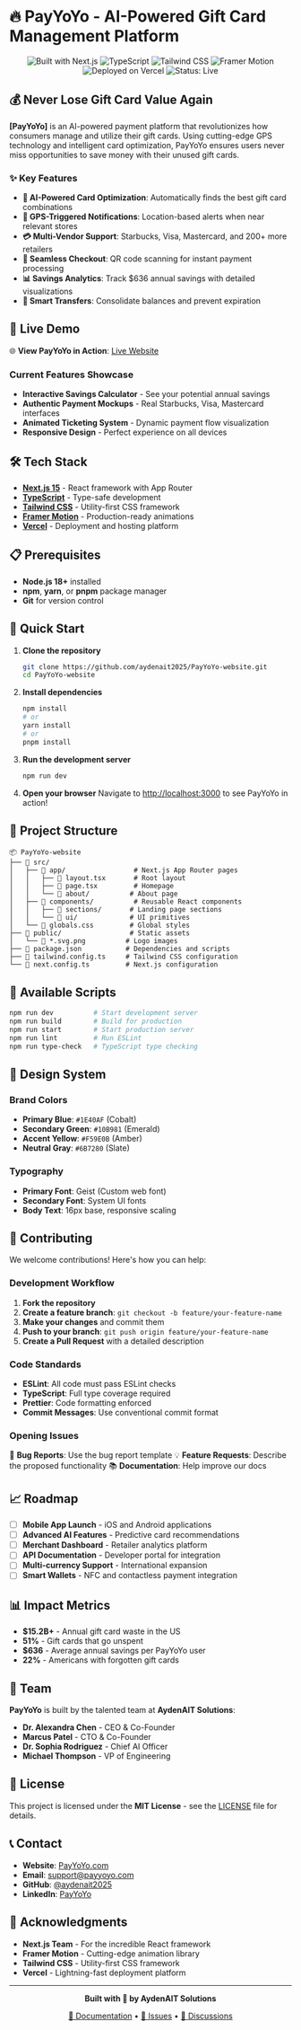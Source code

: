 # 🔥 PayYoYo - AI-Powered Gift Card Management Platform

<div align="center">
  <img src="https://img.shields.io/badge/Built%20with-Next.js-000000?style=for-the-badge&logo=next.js&logoColor=white" alt="Built with Next.js" />
  <img src="https://img.shields.io/badge/TypeScript-007ACC?style=for-the-badge&logo=typescript&logoColor=white" alt="TypeScript" />
  <img src="https://img.shields.io/badge/Tailwind%20CSS-38B2AC?style=for-the-badge&logo=tailwind-css&logoColor=white" alt="Tailwind CSS" />
  <img src="https://img.shields.io/badge/Framer%20Motion-0055FF?style=for-the-badge&logo=framer&logoColor=white" alt="Framer Motion" />
  <br/>
  <img src="https://img.shields.io/badge/Deployed%20on-Vercel-000000?style=for-the-badge&logo=vercel&logoColor=white" alt="Deployed on Vercel" />
  <img src="https://img.shields.io/badge/Status-Live-green?style=for-the-badge" alt="Status: Live" />
</div>

## 💰 Never Lose Gift Card Value Again

**[PayYoYo]** is an AI-powered payment platform that revolutionizes how consumers manage and utilize their gift cards. Using cutting-edge GPS technology and intelligent card optimization, PayYoYo ensures users never miss opportunities to save money with their unused gift cards.

### ✨ Key Features

- **🧠 AI-Powered Card Optimization**: Automatically finds the best gift card combinations
- **📱 GPS-Triggered Notifications**: Location-based alerts when near relevant stores
- **💳 Multi-Vendor Support**: Starbucks, Visa, Mastercard, and 200+ more retailers
- **🛒 Seamless Checkout**: QR code scanning for instant payment processing
- **📊 Savings Analytics**: Track $636 annual savings with detailed visualizations
- **🔄 Smart Transfers**: Consolidate balances and prevent expiration

## 🚀 Live Demo

🌐 **View PayYoYo in Action**: [Live Website](https://payyo-yo.vercel.app)

### Current Features Showcase
- **Interactive Savings Calculator** - See your potential annual savings
- **Authentic Payment Mockups** - Real Starbucks, Visa, Mastercard interfaces
- **Animated Ticketing System** - Dynamic payment flow visualization
- **Responsive Design** - Perfect experience on all devices

## 🛠️ Tech Stack

- **[Next.js 15](https://nextjs.org/)** - React framework with App Router
- **[TypeScript](https://www.typescriptlang.org/)** - Type-safe development
- **[Tailwind CSS](https://tailwindcss.com/)** - Utility-first CSS framework
- **[Framer Motion](https://www.framer.com/motion/)** - Production-ready animations
- **[Vercel](https://vercel.com/)** - Deployment and hosting platform

## 📋 Prerequisites

- **Node.js 18+** installed
- **npm**, **yarn**, or **pnpm** package manager
- **Git** for version control

## 🚀 Quick Start

1. **Clone the repository**
   ```bash
   git clone https://github.com/aydenait2025/PayYoYo-website.git
   cd PayYoYo-website
   ```

2. **Install dependencies**
   ```bash
   npm install
   # or
   yarn install
   # or
   pnpm install
   ```

3. **Run the development server**
   ```bash
   npm run dev
   ```

4. **Open your browser**
   Navigate to [http://localhost:3000](http://localhost:3000) to see PayYoYo in action!

## 📁 Project Structure

```
📦 PayYoYo-website
├── 📁 src/
│   ├── 📁 app/                 # Next.js App Router pages
│   │   ├── 📄 layout.tsx       # Root layout
│   │   ├── 📄 page.tsx         # Homepage
│   │   └── 📁 about/          # About page
│   ├── 📁 components/          # Reusable React components
│   │   ├── 📁 sections/       # Landing page sections
│   │   └── 📁 ui/             # UI primitives
│   └── 📄 globals.css         # Global styles
├── 📁 public/                 # Static assets
│   └── 📄 *.svg.png          # Logo images
├── 📄 package.json           # Dependencies and scripts
├── 📄 tailwind.config.ts     # Tailwind CSS configuration
└── 📄 next.config.ts         # Next.js configuration
```

## 🧪 Available Scripts

```bash
npm run dev          # Start development server
npm run build        # Build for production
npm run start        # Start production server
npm run lint         # Run ESLint
npm run type-check   # TypeScript type checking
```

## 🎨 Design System

### Brand Colors
- **Primary Blue**: `#1E40AF` (Cobalt)
- **Secondary Green**: `#10B981` (Emerald)
- **Accent Yellow**: `#F59E0B` (Amber)
- **Neutral Gray**: `#6B7280` (Slate)

### Typography
- **Primary Font**: Geist (Custom web font)
- **Secondary Font**: System UI fonts
- **Body Text**: 16px base, responsive scaling

## 🤝 Contributing

We welcome contributions! Here's how you can help:

### Development Workflow

1. **Fork the repository**
2. **Create a feature branch**: `git checkout -b feature/your-feature-name`
3. **Make your changes** and commit them
4. **Push to your branch**: `git push origin feature/your-feature-name`
5. **Create a Pull Request** with a detailed description

### Code Standards

- **ESLint**: All code must pass ESLint checks
- **TypeScript**: Full type coverage required
- **Prettier**: Code formatting enforced
- **Commit Messages**: Use conventional commit format

### Opening Issues

🐛 **Bug Reports**: Use the bug report template
💡 **Feature Requests**: Describe the proposed functionality
📚 **Documentation**: Help improve our docs

## 📈 Roadmap

- [ ] **Mobile App Launch** - iOS and Android applications
- [ ] **Advanced AI Features** - Predictive card recommendations
- [ ] **Merchant Dashboard** - Retailer analytics platform
- [ ] **API Documentation** - Developer portal for integration
- [ ] **Multi-currency Support** - International expansion
- [ ] **Smart Wallets** - NFC and contactless payment integration

## 📊 Impact Metrics

- **$15.2B+** - Annual gift card waste in the US
- **51%** - Gift cards that go unspent
- **$636** - Average annual savings per PayYoYo user
- **22%** - Americans with forgotten gift cards

## 👥 Team

**PayYoYo** is built by the talented team at **AydenAIT Solutions**:

- **Dr. Alexandra Chen** - CEO & Co-Founder
- **Marcus Patel** - CTO & Co-Founder
- **Dr. Sophia Rodriguez** - Chief AI Officer
- **Michael Thompson** - VP of Engineering

## 📄 License

This project is licensed under the **MIT License** - see the [LICENSE](LICENSE) file for details.

## 📞 Contact

- **Website**: [PayYoYo.com](https://payyoyo.com)
- **Email**: support@payyoyo.com
- **GitHub**: [@aydenait2025](https://github.com/aydenait2025)
- **LinkedIn**: [PayYoYo](https://linkedin.com/company/payyoyo)

## 🙏 Acknowledgments

- **Next.js Team** - For the incredible React framework
- **Framer Motion** - Cutting-edge animation library
- **Tailwind CSS** - Utility-first CSS framework
- **Vercel** - Lightning-fast deployment platform

---

<div align="center">
  <p><strong>Built with 💚 by AydenAIT Solutions</strong></p>
  <p>
    <a href="https://github.com/aydenait2025/PayYoYo-website">📖 Documentation</a> •
    <a href="https://github.com/aydenait2025/PayYoYo-website/issues">🐛 Issues</a> •
    <a href="https://github.com/aydenait2025/PayYoYo-website/discussions">💬 Discussions</a>
  </p>
</div>
